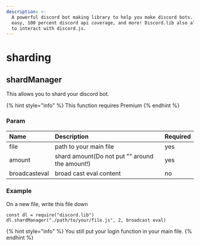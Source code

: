 ```yaml
---
description: >-
  A powerful discord bot making library to help you make discord bots. Super
  easy, 100 percent discord api coverage, and more! Discord.lib also allows you
  to interact with discord.js.
---
```


# sharding

## shardManager

This allows you to shard your discord bot.

{% hint style="info" %}
This function requires Premium
{% endhint %}

### Param

| Name | Description | Required |
| :--- | :--- | :--- |
| file | path to your main file | yes |
| amount | shard amount\(Do not put "" around the amount!\) | yes |
| broadcasteval | broad cast eval content | no |

### Example

On a new file, write this file down

```text
const dl = require("discord.lib")
dl.shardManager("./path/to/your/file.js", 2, broadcast eval)
```

{% hint style="info" %}
You still put your login function in your main file.
{% endhint %}

